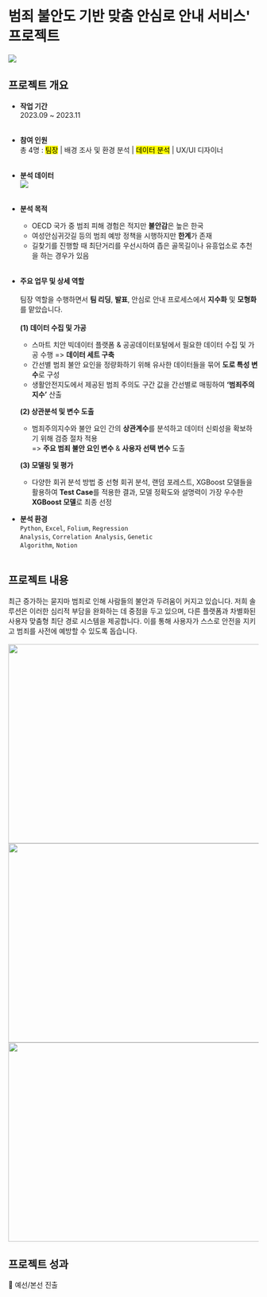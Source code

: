 # 범죄 불안도 기반 맞춤 안심로 안내 서비스' 프로젝트
<img src="https://github.com/user-attachments/assets/b8dbfd8c-bf2e-4ae7-b2d9-61a05f9756b0">


## 프로젝트 개요
- **작업 기간** <br>
2023.09 ~ 2023.11 <br><br>

- **참여 인원** <br>
총 4명 : <mark>팀장</mark>  |  배경 조사 및 환경 분석  |  <mark>데이터 분석</mark>  |  UX/UI 디자이너 <br><br>

- **분석 데이터** <br>
  <img src="https://github.com/user-attachments/assets/569ca7c0-92e8-4190-aa78-e4f2adb9676e">
  <br><br>
  
- **분석 목적** <br>
  - OECD 국가 중 범죄 피해 경험은 적지만 **불안감**은 높은 한국 <br>
  - 여성안심귀갓길 등의 범죄 예방 정책을 시행하지만 **한계**가 존재 <br>
  - 길찾기를 진행할 때 최단거리를 우선시하여 좁은 골목길이나 유흥업소로 추천을 하는 경우가 있음 <br><br>
  
- **주요 업무 및 상세 역할** <br><br>
팀장 역할을 수행하면서 **팀 리딩**, **발표**, 안심로 안내 프로세스에서 **지수화** 및 **모형화**를 맡았습니다. <br><br>
  **(1) 데이터 수집 및 가공**
  - 스마트 치안 빅데이터 플랫폼 & 공공데이터포털에서 필요한 데이터 수집 및 가공 수행 => **데이터 세트 구축**
  - 간선별 범죄 불안 요인을 정량화하기 위해 유사한 데이터들을 묶어 **도로 특성 변수**로 구성
  - 생활안전지도에서 제공된 범죄 주의도 구간 값을 간선별로 매핑하여 <b>‘범죄주의지수’</b> 산출 <br>
  
  **(2) 상관분석 및 변수 도출**
  - 범죄주의지수와 불안 요인 간의 **상관계수**를 분석하고 데이터 신뢰성을 확보하기 위해 검증 절차 적용 <br>
    => **주요 범죄 불안 요인 변수** & **사용자 선택 변수** 도출

  **(3) 모델링 및 평가**
  - 다양한 회귀 분석 방법 중 선형 회귀 분석, 랜덤 포레스트, XGBoost 모델들을 활용하여 **Test Case**를 적용한 결과, 모델 정확도와 설명력이 가장 우수한 **XGBoost 모델**로 최종 선정



- **분석 환경** <br>
<code>Python</code>, <code>Excel</code>, <code>Folium</code>, <code>Regression Analysis</code>, <code>Correlation Analysis</code>, <code>Genetic Algorithm</code>, <code>Notion</code>
<br><br>

## 프로젝트 내용 <br>
최근 증가하는 묻지마 범죄로 인해 사람들의 불안과 두려움이 커지고 있습니다. 저희 솔루션은 이러한 심리적 부담을 완화하는 데 중점을 두고 있으며, 다른 플랫폼과 차별화된 사용자 맞춤형 최단 경로 시스템을 제공합니다. 이를 통해 사용자가 스스로 안전을 지키고 범죄를 사전에 예방할 수 있도록 돕습니다.<br><br>
<img src="https://github.com/user-attachments/assets/0bc248f0-4b8b-4290-88ec-2c419d15b8c3" width="800" height="400">
<img src="https://github.com/user-attachments/assets/9cbc9da8-fb48-41d3-8a77-917d109791f0" width="800" height="400">
<img src="https://github.com/user-attachments/assets/89194cf7-e8a9-4389-b17d-b76b70aa2a41" width="800" height="400">
<br>

## 프로젝트 성과 <br>
🏅  예선/본선 진출 <br>
